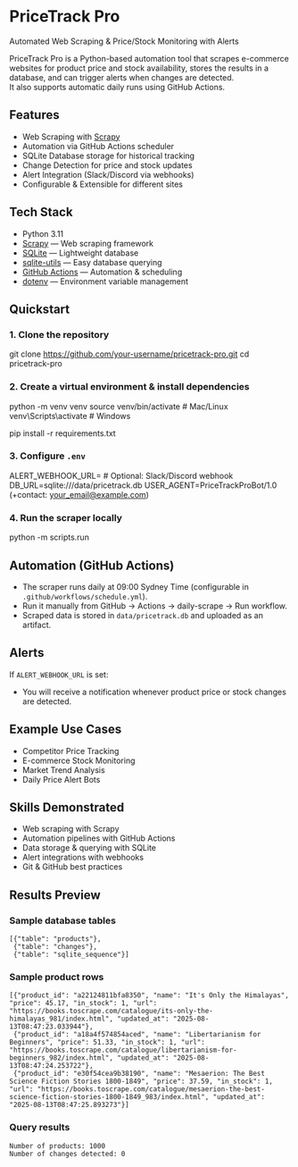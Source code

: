 # PriceTrack Pro
Automated Web Scraping & Price/Stock Monitoring with Alerts

PriceTrack Pro is a Python-based automation tool that scrapes e-commerce websites for product price and stock availability, stores the results in a database, and can trigger alerts when changes are detected.  
It also supports automatic daily runs using GitHub Actions.

## Features
- Web Scraping with [Scrapy](https://scrapy.org/)  
- Automation via GitHub Actions scheduler  
- SQLite Database storage for historical tracking  
- Change Detection for price and stock updates  
- Alert Integration (Slack/Discord via webhooks)  
- Configurable & Extensible for different sites  

## Tech Stack
- Python 3.11
- [Scrapy](https://scrapy.org/) — Web scraping framework
- [SQLite](https://www.sqlite.org/) — Lightweight database
- [sqlite-utils](https://sqlite-utils.datasette.io/) — Easy database querying
- [GitHub Actions](https://docs.github.com/en/actions) — Automation & scheduling
- [dotenv](https://pypi.org/project/python-dotenv/) — Environment variable management


## Quickstart

### 1. Clone the repository
git clone https://github.com/your-username/pricetrack-pro.git
cd pricetrack-pro

### 2. Create a virtual environment & install dependencies
python -m venv venv
source venv/bin/activate  # Mac/Linux
venv\Scripts\activate     # Windows

pip install -r requirements.txt

### 3. Configure `.env`
ALERT_WEBHOOK_URL=   # Optional: Slack/Discord webhook
DB_URL=sqlite:///data/pricetrack.db
USER_AGENT=PriceTrackProBot/1.0 (+contact: your_email@example.com)

### 4. Run the scraper locally
python -m scripts.run

## Automation (GitHub Actions)
- The scraper runs daily at 09:00 Sydney Time (configurable in `.github/workflows/schedule.yml`).
- Run it manually from GitHub → Actions → daily-scrape → Run workflow.
- Scraped data is stored in `data/pricetrack.db` and uploaded as an artifact.

## Alerts
If `ALERT_WEBHOOK_URL` is set:
- You will receive a notification whenever product price or stock changes are detected.

## Example Use Cases
- Competitor Price Tracking
- E-commerce Stock Monitoring
- Market Trend Analysis
- Daily Price Alert Bots

## Skills Demonstrated
- Web scraping with Scrapy
- Automation pipelines with GitHub Actions
- Data storage & querying with SQLite
- Alert integrations with webhooks
- Git & GitHub best practices

## Results Preview
### Sample database tables
```
[{"table": "products"},
 {"table": "changes"},
 {"table": "sqlite_sequence"}]
```

### Sample product rows
```
[{"product_id": "a22124811bfa8350", "name": "It's Only the Himalayas", "price": 45.17, "in_stock": 1, "url": "https://books.toscrape.com/catalogue/its-only-the-himalayas_981/index.html", "updated_at": "2025-08-13T08:47:23.033944"},
 {"product_id": "a18a4f574854aced", "name": "Libertarianism for Beginners", "price": 51.33, "in_stock": 1, "url": "https://books.toscrape.com/catalogue/libertarianism-for-beginners_982/index.html", "updated_at": "2025-08-13T08:47:24.253722"},
 {"product_id": "e30f54cea9b38190", "name": "Mesaerion: The Best Science Fiction Stories 1800-1849", "price": 37.59, "in_stock": 1, "url": "https://books.toscrape.com/catalogue/mesaerion-the-best-science-fiction-stories-1800-1849_983/index.html", "updated_at": "2025-08-13T08:47:25.893273"}]
```

### Query results
```
Number of products: 1000
Number of changes detected: 0
```
